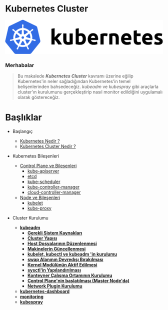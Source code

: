 # Kubernetes Cluster

![image](https://github.com/hae-shin/kubernetes-cluster/blob/main/kubernetes.png)

### Merhabalar

> Bu makalede ***Kubernetes Cluster*** kavramı üzerine eğilip Kubernetes'in neler sağladığından Kubernetes'in temel belişenlerinden bahsedeceğiz. *kubeadm* ve *kubespray* gibi araçlarla cluster'ın kurulumunu gerçekleştirip nasıl monitor edildiğini uygulamalı olarak göstereceğiz. 

# Başlıklar

<!-- docs/_sidebar.md -->

* Başlangıç
    * [Kubernetes Nedir ?](./dökümanlar/kubernetes-nedir.md)
    * [Kubernetes Cluster Nedir ?](./dökümanlar/kubernetes-cluster-nedir.md)

* Kubernetes Bileşenleri
    * [Control Plane ve Bileşenleri](./dökümanlar/control-plane.md)
        * [kube-apiserver](./dökümanlar/kube-apiserver.md)
        * [etcd](./dökümanlar/etcd.md)
        * [kube-scheduler](./dökümanlar/kube-scheduler.md)
        * [kube-controller-manager](./dökümanlar/kube-controller-manager.md)
        * [cloud-controller-manager](./dökümanlar/cloud-controller-manager.md)
    * [Node ve Bileşenleri](./dökümanlar/node.md)
        * [kubelet](./dökümanlar/kubelet.md)
        * [kube-proxy](./dökümanlar/kube-proxy.md)
* Cluster Kurulumu
    * [**kubeadm**](./kubeadm/kubeadm.md)
       * [**Gerekli Sistem Kaynakları**](./kubeadm/gereklisistemkaynakları.md)
       * [**Cluster Yapısı**](./kubeadm/clusteryapısı.md)
       * [**Host Dosyalarının Düzenlenmesi**](./kubeadm/host-dosyalarının-düzenlenmesi.md)
       * [**Makinelerin Güncellenmesi**](./kubeadm/makinelerin-güncellenmesi.md)
       * [**kubelet, kubectl ve kubeadm 'in kurulumu**](./kubeadm/kubelet-kubectl-kubeadm-kurulum.md)
       * [**swap Alanının Devredışı Bırakılması**](./kubeadm/swap-alanı.md)
       * [**Kernel Modülünün Aktif Edilmesi**](./kubeadm/kernel-modülünün-aktif-edilmesi.md)
       * [**sysctl'in Yapılandırılması**](./kubeadm/sysctl.md)
       * [**Konteyner Çalışma Ortamının Kurulumu**](./kubeadm/konteyner-çalışma-ortamının-kurulumu.md)
       * [**Control Plane'nin başlatılması (Master Node'da)**](./kubeadm/control-planenin-başlatılması.md)
       * [**Network Plugin Kurulumu**](./kubeadm/network-plugin-kurulumu.md)
    * [**kubernetes-dashboard**](./kubernetes-dashboard-kurulum.md)  
    * [**monitoring**](./monitoring.md)
    * [**kubespray**](./kubespray/kubespray.md)
